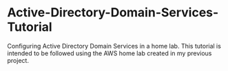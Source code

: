 # Active-Directory-Domain-Services-Tutorial
Configuring Active Directory Domain Services in a home lab. This tutorial is intended to be followed using the AWS home lab created in my previous project.
